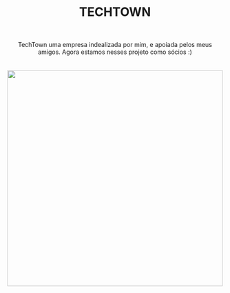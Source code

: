 <div align="center"><h1><b>TECHTOWN</b></h1></div> <p><p><p>
<br>
  
<div align="center">TechTown uma empresa indealizada por mim, e apoiada pelos meus amigos. Agora estamos nesses projeto como sócios :)</div><br>
<br>



<div align="center">
<img src= "https://user-images.githubusercontent.com/102203391/161662035-187aa946-78bc-4a3b-a6f6-c57047a317f4.png" width="500px" />
</div>

